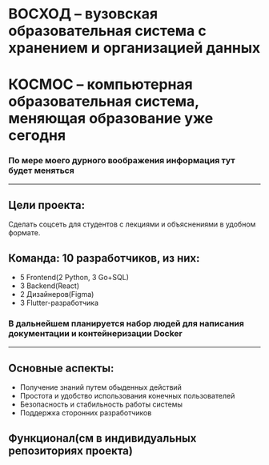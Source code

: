 # ВОСХОД – вузовская образовательная система с хранением и организацией данных
# КОСМОС – компьютерная образовательная система, меняющая образование уже сегодня

### По мере моего дурного воображения информация тут будет меняться
---
## Цели проекта:
Сделать соцсеть для студентов с лекциями и объяснениями в удобном формате. 

## Команда: 10 разработчиков, из них:
- 5 Frontend(2 Python, 3 Go+SQL)
- 3 Backend(React)
- 2 Дизайнеров(Figma)
- 3 Flutter-разработчика

### В дальнейшем планируется набор людей для написания документации и контейнеризации Docker
---
## Основные аспекты:
- Получение знаний путем обыденных действий
- Простота и удобство использования конечных пользователей
- Безопасность и стабильность работы системы
- Поддержка сторонних разработчиков

## Функционал(см в индивидуальных репозиториях проекта)
